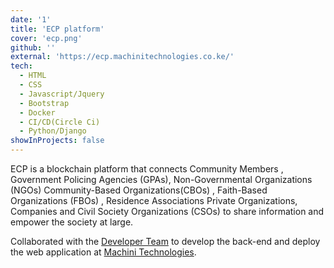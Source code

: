 ```yaml
---
date: '1'
title: 'ECP platform'
cover: 'ecp.png'
github: ''
external: 'https://ecp.machinitechnologies.co.ke/'
tech:
  - HTML
  - CSS
  - Javascript/Jquery
  - Bootstrap
  - Docker
  - CI/CD(Circle Ci)
  - Python/Django
showInProjects: false
---
```

ECP is a blockchain platform that connects Community Members , Government Policing Agencies (GPAs), Non-Governmental Organizations (NGOs)
Community-Based Organizations(CBOs) , Faith-Based Organizations (FBOs) , Residence Associations Private Organizations, Companies and Civil Society Organizations (CSOs) to share information and empower the society at large.

Collaborated with the [Developer Team]() to develop the back-end and deploy the web application at [Machini Technologies]().
